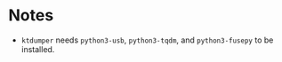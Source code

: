 # Notes

 * `ktdumper` needs `python3-usb`, `python3-tqdm`, and `python3-fusepy` to be
   installed.
